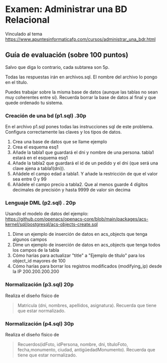 # Examen: Administrar una BD Relacional

Vinculado al tema https://www.apuntesinformaticafp.com/cursos/administrar_una_bdr.html

## Guía de evaluación (sobre 100 puntos)

Salvo que diga lo contrario, cada subtarea son 5p.

Todas las respuestas irán en archivos.sql. El nombre del archivo lo pongo en el título.

Puedes trabajar sobre la misma base de datos (aunque las tablas no sean muy coherentes entre sí). Recuerda borrar la base de datos al final y que quede ordenado tu sistema.

### Creación de una bd (p1.sql) .30p

En el archivo p1.sql pones todas las instrucciones sql de este problema. Configura correctamente las claves y los tipos de datos.

1. Crea una base de datos que se llame ejemplo
2. Crea el esquema esq1
3. Añade la tabla1 que guardará el dni y nombre de una persona. tabla1 estará en el esquema esq1
4. Añade la tabla2 que guardará el id de un pedido y el dni (que será una clave ajena a tabla1(dni)).
5. Añádele el campo edad a tabla1. Y añade la restricción de que el valor sea entre 0 y 99
6. Añádele el campo precio a tabla2. Que al menos guarde 4 dígitos decimales de precisión y hasta 9999 de valor sin decima

### Lenguaje DML (p2.sql) . 20p

Usando el modelo de datos del ejemplo: https://github.com/openacs/openacs-core/blob/main/packages/acs-kernel/sql/postgresql/acs-objects-create.sql

1. Dime un ejemplo de inserción de datos en acs_objects que tenga algunos campos
2. Dime un ejemplo de inserción de datos en acs_objects que tenga todos los campos de la tabla
3. Cómo harías para actualizar "title" a "Ejemplo de título" para los object_id mayores de 100
4. Cómo harías para borrar los registros modificados (modifying_ip) desde la IP 200.200.200.200

### Normalización (p3.sql) 20p

Realiza el diseño físico de

> Matricula (dni, nombres, apellidos, asignatura). Recuerda que tiene que estar normalizado.

### Normalización (p4.sql) 30p

Realiza el diseño físico de

> Recuerdos(idFoto, idPersona, nombre, dni, títuloFoto, fecha,monumento, ciudad, antigüedadMonumento). Recuerda que tiene que estar normalizado.